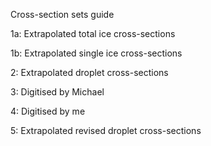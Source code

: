 Cross-section sets guide

1a:	Extrapolated total ice cross-sections

1b:	Extrapolated single ice cross-sections

2:	Extrapolated droplet cross-sections

3:	Digitised by Michael

4:	Digitised by me

5:	Extrapolated revised droplet cross-sections
